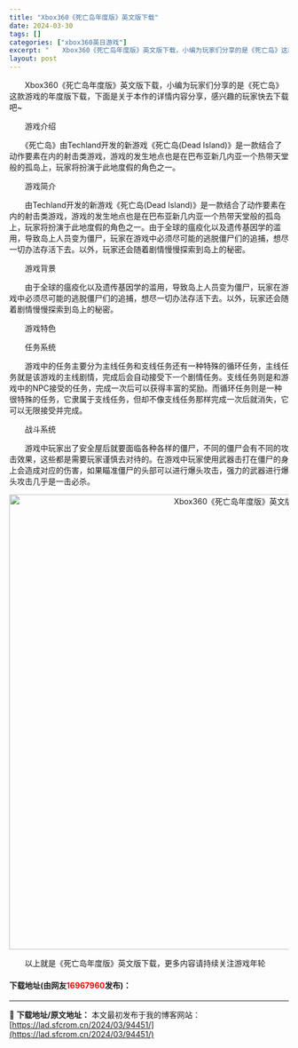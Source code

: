 ```yaml
---
title: "Xbox360《死亡岛年度版》英文版下载"
date: 2024-03-30
tags: []
categories: ["xbox360英日游戏"]
excerpt: "　　Xbox360《死亡岛年度版》英文版下载，小编为玩家们分享的是《死亡岛》这款游戏的年度版下载，下面是关于本作的详情内容分享，感兴趣的玩家快去下载吧~ 　　游戏介绍 　　《死亡岛》由Techland开发的新游戏《死亡岛(Dead Island)》是一款结合了动作要素在内的射击类游戏，游戏的发生地点&hellip;"
layout: post
---
```


 <p>　　Xbox360《死亡岛年度版》英文版下载，小编为玩家们分享的是《死亡岛》这款游戏的年度版下载，下面是关于本作的详情内容分享，感兴趣的玩家快去下载吧~</p> <p>　　游戏介绍</p> <p>　　《死亡岛》由Techland开发的新游戏《死亡岛(Dead Island)》是一款结合了动作要素在内的射击类游戏，游戏的发生地点也是在巴布亚新几内亚一个热带天堂般的孤岛上，玩家将扮演于此地度假的角色之一。</p> <p>　　游戏简介</p> <p>　　由Techland开发的新游戏《死亡岛(Dead Island)》是一款结合了动作要素在内的射击类游戏，游戏的发生地点也是在巴布亚新几内亚一个热带天堂般的孤岛上，玩家将扮演于此地度假的角色之一。由于全球的瘟疫化以及遗传基因学的滥用，导致岛上人员变为僵尸，玩家在游戏中必须尽可能的逃脱僵尸们的追捕，想尽一切办法存活下去。以外，玩家还会随着剧情慢慢探索到岛上的秘密。</p> <p>　　游戏背景</p> <p>　　由于全球的瘟疫化以及遗传基因学的滥用，导致岛上人员变为僵尸，玩家在游戏中必须尽可能的逃脱僵尸们的追捕，想尽一切办法存活下去。以外，玩家还会随着剧情慢慢探索到岛上的秘密。</p> <p>　　游戏特色</p> <p>　　任务系统</p> <p>　　游戏中的任务主要分为主线任务和支线任务还有一种特殊的循环任务，主线任务就是该游戏的主线剧情，完成后会自动接受下一个剧情任务。支线任务则是和游戏中的NPC接受的任务，完成一次后可以获得丰富的奖励。而循环任务则是一种很特殊的任务，它隶属于支线任务，但却不像支线任务那样完成一次后就消失，它可以无限接受并完成。</p> <p>　　战斗系统</p> <p>　　游戏中玩家出了安全屋后就要面临各种各样的僵尸，不同的僵尸会有不同的攻击效果，这些都是需要玩家谨慎去对待的。在游戏中玩家使用武器击打在僵尸的身上会造成对应的伤害，如果瞄准僵尸的头部可以进行爆头攻击，强力的武器进行爆头攻击几乎是一击必杀。</p> <p align="center"><img align="" border="0" src="https://lad.sfcrom.cn/wp-content/uploads/2024/03/20240330_6607d460456c5.jpg" width="820" alt="Xbox360《死亡岛年度版》英文版下载" /></p> <p>　　以上就是《死亡岛年度版》英文版下载，更多内容请持续关注游戏年轮</p> <p><h4>下载地址(由网友<font color="red">16967960</font>发布)：</h4></p> 

---
📖 **下载地址/原文地址：** 本文最初发布于我的博客网站：[https://lad.sfcrom.cn/2024/03/94451/](https://lad.sfcrom.cn/2024/03/94451/)
